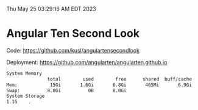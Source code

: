 Thu May 25 03:29:16 AM EDT 2023

# Angular Ten Second Look

Code: https://github.com/kusl/angulartensecondlook

Deployment: https://github.com/angularten/angularten.github.io

```bash
System Memory
               total        used        free      shared  buff/cache   available
Mem:            15Gi       1.6Gi       6.8Gi       465Mi       6.9Gi        12Gi
Swap:          8.0Gi          0B       8.0Gi
System Storage
1.1G	.
```
